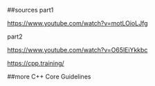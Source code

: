##sources
part1

https://www.youtube.com/watch?v=motLOioLJfg

part2

https://www.youtube.com/watch?v=O65lEiYkkbc

https://cpp.training/


##more
<a heref="https://isocpp.github.io/CppCoreGuidelines/CppCoreGuidelines">C++ Core Guidelines</a>

